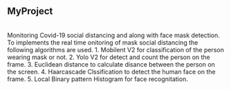 ## MyProject
<br>
Monitoring Covid-19 social distancing and along with face mask detection.
To implements the real time onitoring of mask social distancing the following algorithms are used.
1. Mobilent V2 for classification of the person wearing mask  or not.
2. Yolo V2 for detect and count the person on the frame.
3. Euclidean distance to calculate disance between the person on the screen.
4. Haarcascade Clssification to detect the human face on the frame.
5. Local Binary pattern Histogram for face recognitation.
